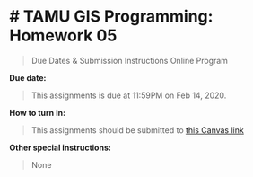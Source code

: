 # # TAMU GIS Programming: Homework 05  
> Due Dates & Submission Instructions
> Online Program

**Due date:**
> This assignments is due at 11:59PM on Feb 14, 2020. 

**How to turn in:**
> This assignments should be submitted to [this Canvas link](https://geosciencestamu.instructure.com/courses/268/assignments/3974)

**Other special instructions:**
> None
